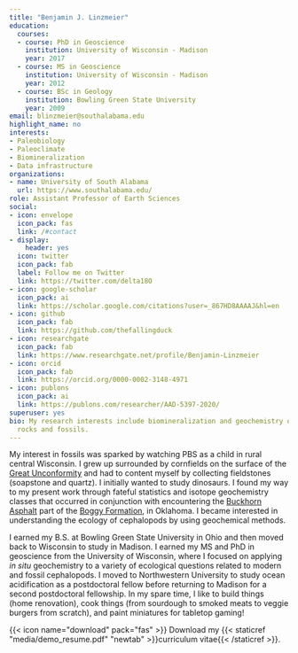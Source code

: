 ```yaml
---
title: "Benjamin J. Linzmeier"
education:
  courses:
  - course: PhD in Geoscience
    institution: University of Wisconsin - Madison
    year: 2017
  - course: MS in Geoscience
    institution: University of Wisconsin - Madison
    year: 2012
  - course: BSc in Geology
    institution: Bowling Green State University
    year: 2009
email: blinzmeier@southalabama.edu
highlight_name: no
interests:
- Paleobiology
- Paleoclimate
- Biomineralization
- Data infrastructure
organizations:
- name: University of South Alabama
  url: https://www.southalabama.edu/
role: Assistant Professor of Earth Sciences
social:
- icon: envelope
  icon_pack: fas
  link: /#contact
- display:
    header: yes
  icon: twitter
  icon_pack: fab
  label: Follow me on Twitter
  link: https://twitter.com/delta18O
- icon: google-scholar
  icon_pack: ai
  link: https://scholar.google.com/citations?user=_867HD8AAAAJ&hl=en
- icon: github
  icon_pack: fab
  link: https://github.com/thefallingduck
- icon: researchgate
  icon_pack: fab
  link: https://www.researchgate.net/profile/Benjamin-Linzmeier
- icon: orcid
  icon_pack: fab
  link: https://orcid.org/0000-0002-3148-4971
- icon: publons
  icon_pack: ai
  link: https://publons.com/researcher/AAD-5397-2020/
superuser: yes
bio: My research interests include biomineralization and geochemistry of sedimentary
  rocks and fossils.
---
```


My interest in fossils was sparked by watching PBS as a child in rural central Wisconsin. I grew up surrounded by cornfields on the surface of the [Great Unconformity](https://macrostrat.org/map/#/z=8.1/x=-89.8462/y=44.3998/bedrock/lines/ "Link to Macrostrat.org") and had to content myself by collecting fieldstones (soapstone and quartz). I initially wanted to study dinosaurs. I found my way to my present work through fateful statistics and isotope geochemistry classes that occurred in conjunction with encountering the [Buckhorn Asphalt](https://link.springer.com/article/10.1007/s10347-009-0181-9 "Link to paper") part of the [Boggy Formation](https://macrostrat.org/sift/#/strat_name/212 "Link to Formation info"), in Oklahoma. I became interested in understanding the ecology of cephalopods by using geochemical methods.

I earned my B.S. at Bowling Green State University in Ohio and then moved back to Wisconsin to study in Madison. I earned my MS and PhD in geoscience from the University of Wisconsin, where I focused on applying *in situ* geochemistry to a variety of ecological questions related to modern and fossil cephalopods. I moved to Northwestern University to study ocean acidification as a postdoctoral fellow before returning to Madison for a second postdoctoral fellowship. In my spare time, I like to build things (home renovation), cook things (from sourdough to smoked meats to veggie burgers from scratch), and paint miniatures for tabletop gaming!

{{< icon name="download" pack="fas" >}} Download my {{< staticref "media/demo_resume.pdf" "newtab" >}}curriculum vitae{{< /staticref >}}.
